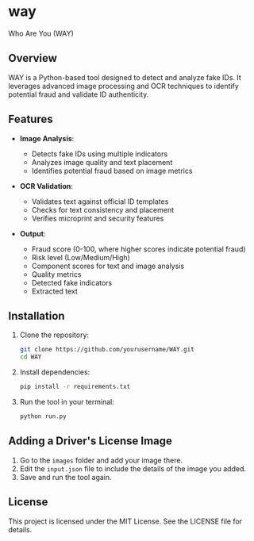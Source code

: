 # way
Who Are You (WAY)

## Overview
WAY is a Python-based tool designed to detect and analyze fake IDs. It leverages advanced image processing and OCR techniques to identify potential fraud and validate ID authenticity.

## Features

- **Image Analysis**:
  - Detects fake IDs using multiple indicators
  - Analyzes image quality and text placement
  - Identifies potential fraud based on image metrics

- **OCR Validation**:

    - Validates text against official ID templates
    - Checks for text consistency and placement
    - Verifies microprint and security features

- **Output**:

    - Fraud score (0-100, where higher scores indicate potential fraud)
    - Risk level (Low/Medium/High)
    - Component scores for text and image analysis
    - Quality metrics
    - Detected fake indicators
    - Extracted text


## Installation

1. Clone the repository:


    ```bash
    git clone https://github.com/yourusername/WAY.git
    cd WAY
    ```

2. Install dependencies:

    ```bash
    pip install -r requirements.txt
    ```

3. Run the tool in your terminal:

    ```bash
    python run.py
    ```

## Adding a Driver's License Image

1. Go to the `images` folder and add your image there.
2. Edit the `input.json` file to include the details of the image you added.
3. Save and run the tool again.

## License

This project is licensed under the MIT License. See the LICENSE file for details.